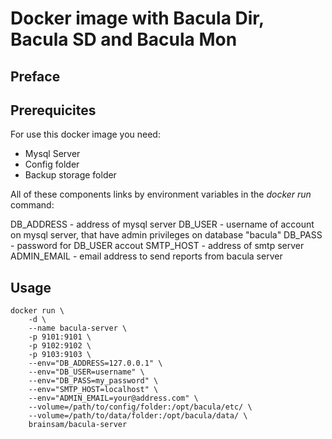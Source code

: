 # Docker image with Bacula Dir, Bacula SD and Bacula Mon

## Preface

## Prerequicites

For use this docker image you need:

* Mysql Server
* Config folder
* Backup storage folder

All of these components links by environment variables in the *docker run* command:

DB_ADDRESS - address of mysql server
DB_USER - username of account on mysql server, that have admin privileges on database "bacula"
DB_PASS - password for DB_USER accout
SMTP_HOST - address of smtp server
ADMIN_EMAIL - email address to send reports from bacula server



## Usage

```
docker run \
    -d \
    --name bacula-server \
    -p 9101:9101 \
    -p 9102:9102 \
    -p 9103:9103 \
    --env="DB_ADDRESS=127.0.0.1" \
    --env="DB_USER=username" \
    --env="DB_PASS=my_password" \
    --env="SMTP_HOST=localhost" \
    --env="ADMIN_EMAIL=your@address.com" \
    --volume=/path/to/config/folder:/opt/bacula/etc/ \
    --volume=/path/to/data/folder:/opt/bacula/data/ \
    brainsam/bacula-server

``` 
